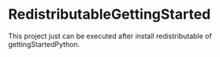 # RedistributableGettingStarted
This project just can be executed after install redistributable of gettingStartedPython.
